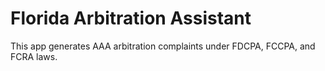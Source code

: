 # Florida Arbitration Assistant
This app generates AAA arbitration complaints under FDCPA, FCCPA, and FCRA laws.